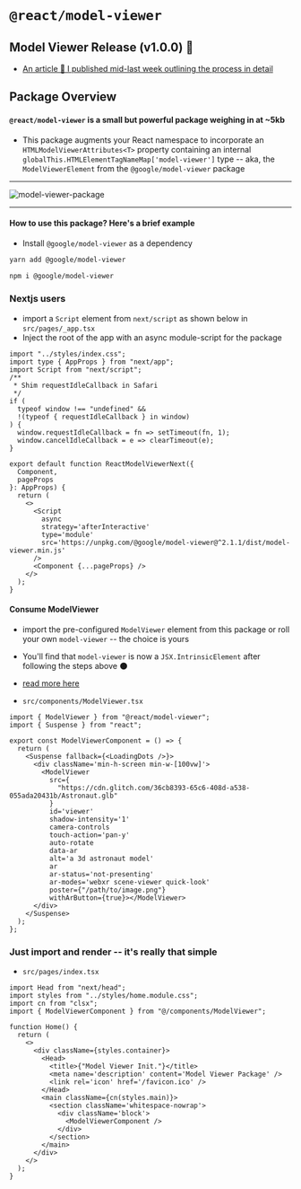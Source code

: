 # `@react/model-viewer`

## Model Viewer Release (v1.0.0) 🎉

- [An article 📃 I published mid-last week outlining the process in detail](https://dev.to/asross311/a-strongly-typed-google-model-viewer-implementation-in-react-3m5c)

## Package Overview

#### `@react/model-viewer` is a small but powerful package weighing in at ~5kb

- This package augments your React namespace to incorporate an `HTMLModelViewerAttributes<T>` property containing an internal `globalThis.HTMLElementTagNameMap['model-viewer']` type -- aka, the `ModelViewerElement` from the `@google/model-viewer` package

---

![model-viewer-package](https://user-images.githubusercontent.com/46355797/206958685-453f2221-7e29-4d5b-941b-0c0620f93136.png)

---

#### How to use this package? Here's a brief example

- Install `@google/model-viewer` as a dependency

```bash
yarn add @google/model-viewer
```

```bash
npm i @google/model-viewer
```

### Nextjs users

- import a `Script` element from `next/script` as shown below in `src/pages/_app.tsx`
- Inject the root of the app with an async module-script for the package

```tsx
import "../styles/index.css";
import type { AppProps } from "next/app";
import Script from "next/script";
/**
 * Shim requestIdleCallback in Safari
 */
if (
  typeof window !== "undefined" &&
  !(typeof { requestIdleCallback } in window)
) {
  window.requestIdleCallback = fn => setTimeout(fn, 1);
  window.cancelIdleCallback = e => clearTimeout(e);
}

export default function ReactModelViewerNext({
  Component,
  pageProps
}: AppProps) {
  return (
    <>
      <Script
        async
        strategy='afterInteractive'
        type='module'
        src='https://unpkg.com/@google/model-viewer@^2.1.1/dist/model-viewer.min.js'
      />
      <Component {...pageProps} />
    </>
  );
}
```

#### Consume ModelViewer

- import the pre-configured `ModelViewer` element from this package or roll your own `model-viewer` -- the choice is yours
- You'll find that `model-viewer` is now a `JSX.IntrinsicElement` after following the steps above 🌑

- [read more here](https://modelviewer.dev/docs/#augmentedreality)

- `src/components/ModelViewer.tsx`

```tsx
import { ModelViewer } from "@react/model-viewer";
import { Suspense } from "react";

export const ModelViewerComponent = () => {
  return (
    <Suspense fallback={<LoadingDots />}>
      <div className='min-h-screen min-w-[100vw]'>
        <ModelViewer
          src={
            "https://cdn.glitch.com/36cb8393-65c6-408d-a538-055ada20431b/Astronaut.glb"
          }
          id='viewer'
          shadow-intensity='1'
          camera-controls
          touch-action='pan-y'
          auto-rotate
          data-ar
          alt='a 3d astronaut model'
          ar
          ar-status='not-presenting'
          ar-modes='webxr scene-viewer quick-look'
          poster={"/path/to/image.png"}
          withArButton={true}></ModelViewer>
      </div>
    </Suspense>
  );
};
```

### Just import and render -- it's really that simple

- `src/pages/index.tsx`

```tsx
import Head from "next/head";
import styles from "../styles/home.module.css";
import cn from "clsx";
import { ModelViewerComponent } from "@/components/ModelViewer";

function Home() {
  return (
    <>
      <div className={styles.container}>
        <Head>
          <title>{"Model Viewer Init."}</title>
          <meta name='description' content='Model Viewer Package' />
          <link rel='icon' href='/favicon.ico' />
        </Head>
        <main className={cn(styles.main)}>
          <section className='whitespace-nowrap'>
            <div className='block'>
              <ModelViewerComponent />
            </div>
          </section>
        </main>
      </div>
    </>
  );
}
```
